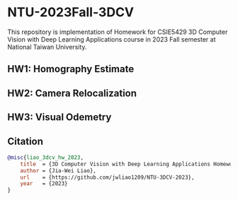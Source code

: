 # NTU-2023Fall-3DCV

This repository is implementation of Homework for CSIE5429 3D Computer Vision with Deep Learning Applications course in 2023 Fall semester at National Taiwan University.

## HW1: Homography Estimate

## HW2: Camera Relocalization

## HW3: Visual Odemetry

## Citation
```bibtex
@misc{liao_3dcv_hw_2023,
    title  = {3D Computer Vision with Deep Learning Applications Homework},
    author = {Jia-Wei Liao},
    url    = {https://github.com/jwliao1209/NTU-3DCV-2023},
    year   = {2023}
}
```
